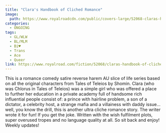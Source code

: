 ```yaml
---
title: "Clara's Handbook of Cliched Romance"
image: 
  path: https://www.royalroadcdn.com/public/covers-large/52068-claras-handbook-of-cliched-romance.jpg
categories:
  - ONGOING
tags:
  - GL/WLW
  - BL/MLM
  - Bi♥
  - Trans
  - Ace
  - Queer
link: https://www.royalroad.com/fiction/52068/claras-handbook-of-cliched-romance
---
```


This is a romance comedy satire reverse harem AU slice of life series based on all the original characters from Tales of Teleios by Shomin. Clara (who was Chlorus in Tales of Teleios) was a simple girl who was offered a place to further her education in a private academy full of handsome rich influential people consist of: a prince with hairline problem, a son of a dictator, a celebrity host, a strange mafia and a villainess with daddy issue... well, you know the drill, this is another ultra cliche romance story. The writer wrote it for fun! If you get the joke. Written with the wish fulfilment plots, super overused tropes and no language quality at all. So sit back and enjoy! Weekly updates!


